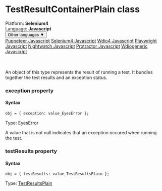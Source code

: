 # TestResultContainerPlain class
<div class='platform-bar-container-div'><div class='platform-bar-div'>Platform:  <b> Selenium4</b>
</div><div class='platform-bar-div'>Language: <b>Javascript</b></div><div class='dropdown-button-container-div'><button class='sdk-language-dropdown-button'>Other languages ▼</button><div class='dropdown-content'>
<a href='../../puppeteer/javascript/testresultcontainerplain'>Puppeteer Javascript</a>
<a href='../../selenium4/javascript/testresultcontainerplain'>Selenium4 Javascript</a>
<a href='../../wdio4/javascript/testresultcontainerplain'>Wdio4 Javascript</a>
<a href='../../playwright/javascript/testresultcontainerplain'>Playwright Javascript</a>
<a href='../../nightwatch/javascript/testresultcontainerplain'>Nightwatch Javascript</a>
<a href='../../protractor/javascript/testresultcontainerplain'>Protractor Javascript</a>
<a href='../../wdiogeneric/javascript/testresultcontainerplain'>Wdiogeneric Javascript</a>
</div></div><br /><br /></div>




An object of this type represents the result of running a test. It bundles together the test results and an exception status.


### exception property
#### Syntax


    obj = { exception: value_EyesError };
    

Type: EyesError

A value that is not null indicates that an exception occured when running the test.

### testResults property
#### Syntax


    obj = { testResults: value_TestResultsPlain };
    

Type: [TestResultsPlain](./testresultsplain)
